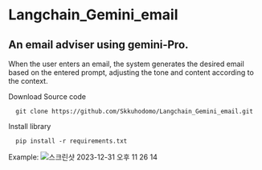 # Langchain_Gemini_email

## An email adviser using gemini-Pro. 
When the user enters an email, the system generates the desired email based on the entered prompt, adjusting the tone and content according to the context.



Download Source code 
```
  git clone https://github.com/Skkuhodomo/Langchain_Gemini_email.git
```
</pre>

Install library
```
  pip install -r requirements.txt
```

Example:
![스크린샷 2023-12-31 오후 11 26 14](https://github.com/Skkuhodomo/Langchain_Gemini_email/assets/149789510/b89f0830-a132-4bee-bb46-e12dbba9f536)
